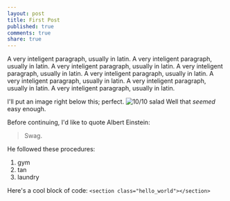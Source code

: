 ```yaml
---
layout: post
title: First Post
published: true
comments: true
share: true
---
```


A very inteligent paragraph, usually in latin. A very inteligent paragraph, usually in latin. A very inteligent paragraph, usually in latin. A very inteligent paragraph, usually in latin. A very inteligent paragraph, usually in latin. A very inteligent paragraph, usually in latin. A very inteligent paragraph, usually in latin. A very inteligent paragraph, usually in latin.

I'll put an image right below this; perfect.
![10/10 salad](/_posts/Photo%20Jun%2006%2C%2011%2021%2050%20AM.jpg)
Well that _seemed_ easy enough.

Before continuing, I'd like to quote Albert Einstein:
> Swag.

He followed these procedures:
1. gym
2. tan
3. laundry

Here's a cool block of code:
`<section class="hello_world"></section>`

